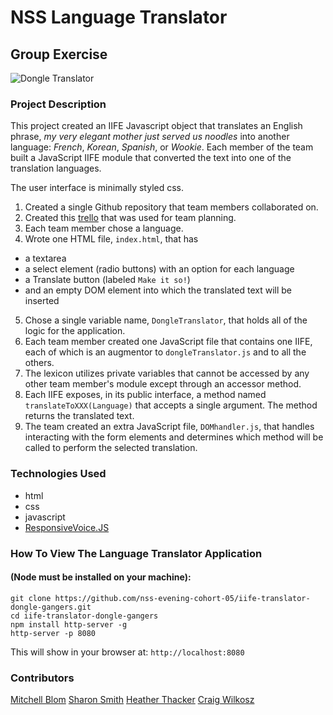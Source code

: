 # NSS Language Translator 
## Group Exercise
![Dongle Translator](https://raw.githubusercontent.com/nss-evening-cohort-05/iife-translator-dongle-gangers/master/screengrab.png "Dongle Translator")

### Project Description 
This project created an IIFE Javascript object that translates an English phrase, <em>my very elegant mother just served us noodles</em> into another language: <em>French</em>, <em>Korean</em>, <em>Spanish</em>, or <em>Wookie</em>. Each member of the team built a JavaScript IIFE module that converted the text into one of the translation languages.

The user interface is minimally styled css. 
<!-- ![Language Translator Screengrab](https ... ) -->

1. Created a single Github repository that team members collaborated on.
2. Created this [trello](https://trello.com/b/f5y8hPXe/translator) that was used for team planning.
3. Each team member chose a language.
4. Wrote one HTML file, `index.html`, that has 
- a textarea
- a select element (radio buttons) with an option for each language
- a Translate button (labeled `Make it so!`)
- and an empty DOM element into which the translated text will be inserted
5. Chose a single variable name, `DongleTranslator`, that holds all of the logic for the application. 
6. Each team member created one JavaScript file that contains one IIFE, each of which is an augmentor to `dongleTranslator.js` and to all the others. 
7. The lexicon utilizes private variables that cannot be accessed by any other team member's module except through an accessor method.
8. Each IIFE exposes, in its public interface, a method named `translateToXXX(Language)` that accepts a single argument. The method returns the translated text.
9. The team created an extra JavaScript file, `DOMhandler.js`, that handles interacting with the form elements and determines which method will be called to perform the selected translation.


### Technologies Used
- html
- css
- javascript
- [ResponsiveVoice.JS](https://responsivevoice.org/)


### How To View The Language Translator Application
#### (Node must be installed on your machine):
```
git clone https://github.com/nss-evening-cohort-05/iife-translator-dongle-gangers.git
cd iife-translator-dongle-gangers
npm install http-server -g
http-server -p 8080
```

This will show in your browser at: `http://localhost:8080`

### Contributors
[Mitchell Blom](https://github.com/mitchellblom)
[Sharon Smith](https://github.com/SMITHsharon)
[Heather Thacker](https://github.com/hhthacker)
[Craig Wilkosz](https://github.com/cwilkosz)



